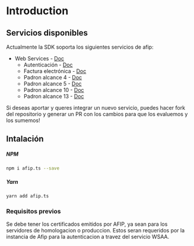 # Introduction

## Servicios disponibles

Actualmente la SDK soporta los siguientes servicios de afip:

- Web Services - [Doc](https://www.afip.gob.ar/ws/documentacion/catalogo.asp)
  - Autenticación - [Doc](https://www.afip.gob.ar/ws/WSAA/WSAAmanualDev.pdf)
  - Factura electrónica - [Doc](https://www.afip.gob.ar/fe/ayuda//documentos/Manual-desarrollador-V.2.21.pdf)
  - Padron alcance 4 - [Doc](https://www.afip.gob.ar/ws/ws_sr_padron_a4/manual_ws_sr_padron_a4_v1.2.pdf)
  - Padron alcance 5 - [Doc](https://www.afip.gob.ar/ws/ws_sr_padron_a5/manual_ws_sr_padron_a5_v1.0.pdf)
  - Padron alcance 10 - [Doc](https://www.afip.gob.ar/ws/ws_sr_padron_a10/manual_ws_sr_padron_a10_v1.1.pdf)
  - Padron alcance 13 - [Doc](https://www.afip.gob.ar/ws/ws-padron-a13/manual-ws-sr-padron-a13-v1.2.pdf)

Si deseas aportar y queres integrar un nuevo servicio, puedes hacer fork del repositorio y generar un PR con los cambios para que los evaluemos y los sumemos!

## Intalación

##### NPM

```sh
npm i afip.ts --save
```

##### Yarn

```sh
yarn add afip.ts
```

### Requisitos previos

Se debe tener los certificados emitidos por AFIP, ya sean para los servidores de homologacion o produccion. Estos seran requeridos por la instancia de Afip para la autenticacion a travez del servicio WSAA.

